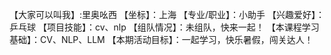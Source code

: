 【大家可以叫我】:里奥吆西
【坐标】：上海
【专业/职业】：小助手
【兴趣爱好】： 乒乓球
【项目技能】：cv、nlp
【组队情况】：未组队，快来一起！
【本课程学习基础】：CV、NLP、LLM
【本期活动目标】：一起学习，快乐暑假，闯关达人！
